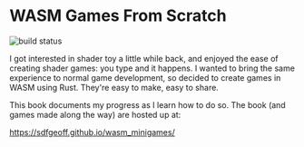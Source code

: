 # WASM Games From Scratch

![build status](https://travis-ci.org/sdfgeoff/wasm_minigames.svg?branch=master)

I got interested in shader toy a little while back, and enjoyed the ease
of creating shader games: you type and it happens. I wanted to bring the
same experience to normal game development, so decided to create games in WASM
using Rust. They're easy to make, easy to share.

This book documents my progress as I learn how to do so. The book (and
games made along the way) are hosted up at:

https://sdfgeoff.github.io/wasm_minigames/
